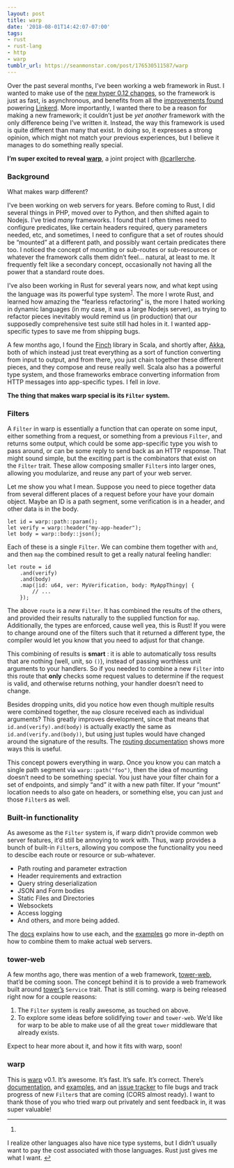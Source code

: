 ```yaml
---
layout: post
title: warp
date: '2018-08-01T14:42:07-07:00'
tags:
- rust
- rust-lang
- http
- warp
tumblr_url: https://seanmonstar.com/post/176530511587/warp
---
```

Over the past several months, I’ve been working a web framework in Rust. I wanted to make use of the [new hyper 0.12 changes](http://seanmonstar.com/2022/07/28/2018-06-01-hyper-v012.html), so the framework is just as fast, is asynchronous, and benefits from all the [improvements found](https://twitter.com/seanmonstar/status/1024370108137857031) powering [Linkerd](https://linkerd.io). More importantly, I wanted there to be a reason for making a new framework; it couldn’t just be _yet another_ framework with the only difference being I’ve written it. Instead, the way this framework is used is quite different than many that exist. In doing so, it expresses a strong opinion, which might not match your previous experiences, but I believe it manages to do something really special.

**I’m super excited to reveal [warp](https://crates.io/crates/warp)**, a joint project with [@carllerche](https://twitter.com/carllerche).

### Background

What makes warp different?

I’ve been working on web servers for years. Before coming to Rust, I did several things in PHP, moved over to Python, and then shifted again to Nodejs. I’ve tried _many_ frameworks. I found that I often times need to configure predicates, like certain headers required, query parameters needed, etc, and sometimes, I need to configure that a set of routes should be “mounted” at a different path, and possibly want certain predicates there too. I noticed the concept of mounting or sub-routes or sub-resources or whatever the framework calls them didn’t feel… natural, at least to me. It frequently felt like a secondary concept, occasionally not having all the power that a standard route does.

I’ve also been working in Rust for several years now, and what kept using the language was its powerful type system<sup id="fnref:1"><a href="#fn:1" class="footnote-ref" role="doc-noteref">1</a></sup>. The more I wrote Rust, and learned how amazing the “fearless refactoring” is, the more I hated working in dynamic languages (in my case, it was a large Nodejs server), as trying to refactor pieces inevitably would remind us (in production) that our supposedly comprehensive test suite still had holes in it. I wanted app-specific types to save me from shipping bugs.

A few months ago, I found the [Finch](https://finagle.github.io/finch/) library in Scala, and shortly after, [Akka](https://akka.io), both of which instead just treat everything as a sort of function converting from input to output, and from there, you just chain together these different pieces, and they compose and reuse really well. Scala also has a powerful type system, and those frameworks embrace converting information from HTTP messages into app-specific types. I fell in _love_.

**The thing that makes warp special is its `Filter` system.**

### Filters

A `Filter` in warp is essentially a function that can operate on some input, either something from a request, or something from a previous `Filter`, and returns some output, which could be some app-specific type you wish to pass around, or can be some reply to send back as an HTTP response. That might sound simple, but the exciting part is the combinators that exist on the `Filter` trait. These allow composing smaller `Filter`s into larger ones, allowing you modularize, and reuse any part of your web server.

Let me show you what I mean. Suppose you need to piece together data from several different places of a request before your have your domain object. Maybe an ID is a path segment, some verification is in a header, and other data is in the body.

    let id = warp::path::param();
    let verify = warp::header("my-app-header");
    let body = warp::body::json();

Each of these is a single `Filter`. We can combine them together with `and`, and then `map` the combined result to get a really natural feeling handler:

    let route = id
        .and(verify)
        .and(body)
        .map(|id: u64, ver: MyVerification, body: MyAppThingy| {
            // ...
        });

The above `route` is a _new_ `Filter`. It has combined the results of the others, and provided their results naturally to the supplied function for `map`. Additionally, the types are enforced, cause well yea, this is Rust! If you were to change around one of the filters such that it returned a different type, the compiler would let you know that you need to adjust for that change.

This combining of results is **smart** : it is able to automatically toss results that are nothing (well, unit, so `()`), instead of passing worthless unit arguments to your handlers. So if you needed to combine a new `Filter` into this route that **only** checks some request values to determine if the request is valid, and otherwise returns nothing, your handler doesn’t need to change.

Besides dropping units, did you notice how even though multiple results were combined together, the `map` closure received each as individual arguments? This greatly improves development, since that means that `id.and(verify).and(body)` is actually exactly the same as `id.and(verify.and(body))`, but using just tuples would have changed around the signature of the results. The [routing documentation](https://docs.rs/warp/0.1.*/warp/filters/path/) shows more ways this is useful.

This concept powers everything in warp. Once you know you can match a single path segment via `warp::path("foo")`, then the idea of mounting doesn’t need to be something special. You just have your filter chain for a set of endpoints, and simply “and” it with a new path filter. If your “mount” location needs to also gate on headers, or something else, you can just `and` those `Filter`s as well.

### Built-in functionality

As awesome as the `Filter` system is, if warp didn’t provide common web server features, it’d still be annoying to work with. Thus, warp provides a bunch of built-in `Filter`s, allowing you compose the functionality you need to descibe each route or resource or sub-whatever.

- Path routing and parameter extraction
- Header requirements and extraction
- Query string deserialization
- JSON and Form bodies
- Static Files and Directories
- Websockets
- Access logging
- And others, and more being added.

The [docs](https://docs.rs/warp/0.1.*/warp/filters/) explains how to use each, and the [examples](https://github.com/seanmonstar/warp/blob/master/examples) go more in-depth on how to combine them to make actual web servers.

### tower-web

A few months ago, there was mention of a web framework, [tower-web](https://medium.com/@carllerche/announcing-tower-a-library-for-writing-robust-network-services-with-rust-67273f052c40), that’d be coming soon. The concept behind it is to provide a web framework built around [tower’s](https://github.com/tower-rs/tower) `Service` trait. That is still coming. warp is being released right now for a couple reasons:

1. The `Filter` system is really awesome, as touched on above.
2. To explore some ideas before solidifying `tower` and `tower-web`. We’d like for warp to be able to make use of all the great `tower` middleware that already exists.

Expect to hear more about it, and how it fits with warp, soon!

### warp

This is [warp](https://crates.io/crates/warp) v0.1. It’s awesome. It’s fast. It’s safe. It’s correct. There’s [documentation](https://docs.rs/warp), and [examples](https://github.com/seanmonstar/warp/blob/master/examples), and an [issue tracker](https://github.com/seanmonstar/warp/issues) to file bugs and track progress of new `Filter`s that are coming (CORS almost ready). I want to thank those of you who tried warp out privately and sent feedback in, it was super valuable!

* * *

1. 

I realize other languages also have nice type systems, but I didn’t usually want to pay the cost associated with those languages. Rust just gives me what I want.&nbsp;[↩︎](#fnref:1)

